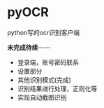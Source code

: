 # pyOCR
python写的ocr识别客户端


**未完成待续······**

- 登录端，账号密码联系
- 设置部分
- 其他识别模式(完成)
- 识别结果进行处理，正则化等
- 实现自动截图识别
